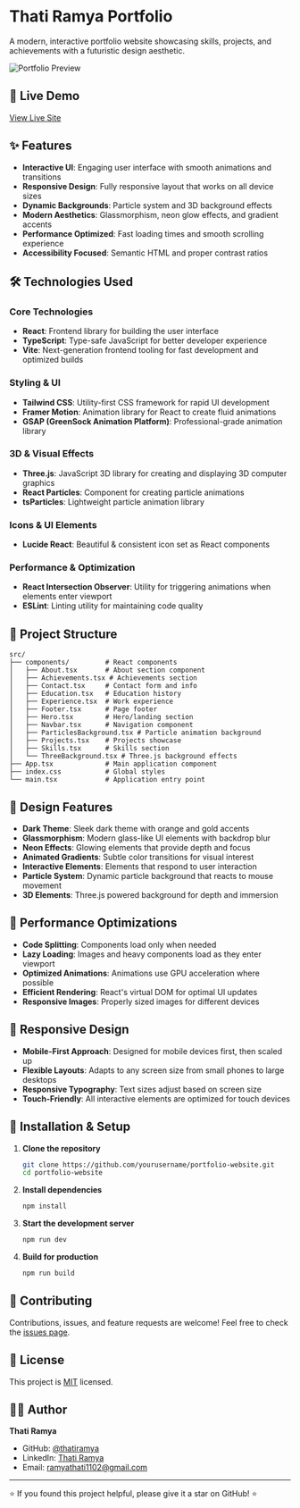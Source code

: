 # Thati Ramya Portfolio

A modern, interactive portfolio website showcasing skills, projects, and achievements with a futuristic design aesthetic.

![Portfolio Preview](https://media-hosting.imagekit.io//78305d96611144cf/R_pic.jpg?Expires=1835467666&Key-Pair-Id=K2ZIVPTIP2VGHC&Signature=L10ziJezsPFKETT9Zd4oj6w~ByIm8NWndXjcsqM5QCowVvc8TUK58Hrls3923kwn~4LAMZEqhhri~iP4loiRD0rvF1wIIu79~C4xuuug3kjCXhCjmvZ1CEaqUI1SAv1oMb65bjLEztTS-n6aqQ~zzRZ~Api8JH-jzYEty7CPqaNnojtgAJ43cKOz-DmoHx5wxoiFWSDXI3xq7e41D3rilbKX7zvLdZHpQAMXuKtDMjxTHW8lvW9s2h1pEzx4unfJGX5idHDV0Ixd1tM9Y2IHiJW10mDf-HoLoVMqBR5ukOaY1T-F-k4JkRklN3hF3OTu8smEEep~oOyrf151QdH4Kw__)

## 🚀 Live Demo

[View Live Site](https://lovely-marzipan-781cd2.netlify.app)

## ✨ Features

- **Interactive UI**: Engaging user interface with smooth animations and transitions
- **Responsive Design**: Fully responsive layout that works on all device sizes
- **Dynamic Backgrounds**: Particle system and 3D background effects
- **Modern Aesthetics**: Glassmorphism, neon glow effects, and gradient accents
- **Performance Optimized**: Fast loading times and smooth scrolling experience
- **Accessibility Focused**: Semantic HTML and proper contrast ratios

## 🛠️ Technologies Used

### Core Technologies
- **React**: Frontend library for building the user interface
- **TypeScript**: Type-safe JavaScript for better developer experience
- **Vite**: Next-generation frontend tooling for fast development and optimized builds

### Styling & UI
- **Tailwind CSS**: Utility-first CSS framework for rapid UI development
- **Framer Motion**: Animation library for React to create fluid animations
- **GSAP (GreenSock Animation Platform)**: Professional-grade animation library

### 3D & Visual Effects
- **Three.js**: JavaScript 3D library for creating and displaying 3D computer graphics
- **React Particles**: Component for creating particle animations
- **tsParticles**: Lightweight particle animation library

### Icons & UI Elements
- **Lucide React**: Beautiful & consistent icon set as React components

### Performance & Optimization
- **React Intersection Observer**: Utility for triggering animations when elements enter viewport
- **ESLint**: Linting utility for maintaining code quality

## 📂 Project Structure

```
src/
├── components/         # React components
│   ├── About.tsx       # About section component
│   ├── Achievements.tsx # Achievements section
│   ├── Contact.tsx     # Contact form and info
│   ├── Education.tsx   # Education history
│   ├── Experience.tsx  # Work experience
│   ├── Footer.tsx      # Page footer
│   ├── Hero.tsx        # Hero/landing section
│   ├── Navbar.tsx      # Navigation component
│   ├── ParticlesBackground.tsx # Particle animation background
│   ├── Projects.tsx    # Projects showcase
│   ├── Skills.tsx      # Skills section
│   └── ThreeBackground.tsx # Three.js background effects
├── App.tsx             # Main application component
├── index.css           # Global styles
└── main.tsx            # Application entry point
```

## 🎨 Design Features

- **Dark Theme**: Sleek dark theme with orange and gold accents
- **Glassmorphism**: Modern glass-like UI elements with backdrop blur
- **Neon Effects**: Glowing elements that provide depth and focus
- **Animated Gradients**: Subtle color transitions for visual interest
- **Interactive Elements**: Elements that respond to user interaction
- **Particle System**: Dynamic particle background that reacts to mouse movement
- **3D Elements**: Three.js powered background for depth and immersion

## 🚀 Performance Optimizations

- **Code Splitting**: Components load only when needed
- **Lazy Loading**: Images and heavy components load as they enter viewport
- **Optimized Animations**: Animations use GPU acceleration where possible
- **Efficient Rendering**: React's virtual DOM for optimal UI updates
- **Responsive Images**: Properly sized images for different devices

## 📱 Responsive Design

- **Mobile-First Approach**: Designed for mobile devices first, then scaled up
- **Flexible Layouts**: Adapts to any screen size from small phones to large desktops
- **Responsive Typography**: Text sizes adjust based on screen size
- **Touch-Friendly**: All interactive elements are optimized for touch devices

## 🔧 Installation & Setup

1. **Clone the repository**
   ```bash
   git clone https://github.com/yourusername/portfolio-website.git
   cd portfolio-website
   ```

2. **Install dependencies**
   ```bash
   npm install
   ```

3. **Start the development server**
   ```bash
   npm run dev
   ```

4. **Build for production**
   ```bash
   npm run build
   ```

## 🤝 Contributing

Contributions, issues, and feature requests are welcome! Feel free to check the [issues page](https://github.com/yourusername/portfolio-website/issues).

## 📄 License

This project is [MIT](LICENSE) licensed.

## 👩‍💻 Author

**Thati Ramya**

- GitHub: [@thatiramya](https://github.com/thatiramya)
- LinkedIn: [Thati Ramya](https://www.linkedin.com/in/thati-ramya-ba0247259)
- Email: ramyathati1102@gmail.com

---

⭐️ If you found this project helpful, please give it a star on GitHub! ⭐️
